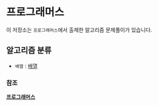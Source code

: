 # 프로그래머스

이 저장소는 `프로그래머스`에서 출제한 알고리즘 문제풀이가 있습니다.

## 알고리즘 분류

- `배열` : [배열](array)

### 참조

**[프로그래머스](https://programmers.co.kr/)**
